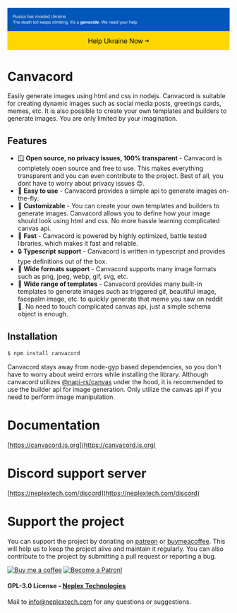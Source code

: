 [![SWUbanner](https://raw.githubusercontent.com/vshymanskyy/StandWithUkraine/main/banner2-direct.svg)](https://vshymanskyy.github.io/StandWithUkraine)

# Canvacord

Easily generate images using html and css in nodejs. Canvacord is suitable for creating dynamic images such as social media posts, greetings cards, memes, etc. It is also possible to create your own templates and builders to generate images. You are only limited by your imagination.

## Features

- 🪟 **Open source, no privacy issues, 100% transparent** - Canvacord is completely open source and free to use. This makes everything transparent and you can even contribute to the project. Best of all, you dont have to worry about privacy issues 😊.
- 💪 **Easy to use** - Canvacord provides a simple api to generate images on-the-fly.
- 🎨 **Customizable** - You can create your own templates and builders to generate images. Canvacord allows you to define how your image should look using html and css. No more hassle learning complicated canvas api.
- 🚀 **Fast** - Canvacord is powered by highly optimized, battle tested libraries, which makes it fast and reliable.
- 🔒 **Typescript support** - Canvacord is written in typescript and provides type definitions out of the box.
- 📸 **Wide formats support** - Canvacord supports many image formats such as png, jpeg, webp, gif, svg, etc.
- 📄 **Wide range of templates** - Canvacord provides many built-in templates to generate images such as triggered gif, beautiful image, facepalm image, etc. to quickly generate that meme you saw on reddit 🤡. No need to touch complicated canvas api, just a simple schema object is enough.

## Installation

```sh
$ npm install canvacord
```

Canvacord stays away from node-gyp based dependencies, so you don't have to worry about weird errors while installing the library. Although canvacord utilizes [@napi-rs/canvas](https://npm.im/@napi-rs/canvas) under the hood, it is recommended to use the builder api for image generation. Only utilize the canvas api if you need to perform image manipulation.

# Documentation

[https://canvacord.js.org](https://canvacord.js.org)

# Discord support server

[https://neplextech.com/discord](https://neplextech.com/discord)

# Support the project

You can support the project by donating on [patreon](https://www.patreon.com/twlite) or [buymeacoffee](https://www.buymeacoffee.com/twlite). This will help us to keep the project alive and maintain it regularly. You can also contribute to the project by submitting a pull request or reporting a bug.

<a href="https://www.buymeacoffee.com/twlite"><img src="https://cdn.buymeacoffee.com/buttons/v2/default-yellow.png" alt="Buy me a coffee" width="200" height="50"></a> <a href="https://www.patreon.com/twlite"><img src="https://c5.patreon.com/external/logo/become_a_patron_button.png" alt="Become a Patron!" width="200" height="50"></a>

#### GPL-3.0 License - [Neplex Technologies](https://neplextech.com)

Mail to [info@neplextech.com](mailto:info@neplextech.com) for any questions or suggestions.

